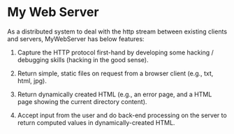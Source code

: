 # My Web Server

As a distributed system to deal with the http stream between existing clients and servers, MyWebServer has below features:

1. Capture the HTTP protocol first-hand by developing some hacking / debugging skills (hacking in the good sense).

2. Return simple, static files on request from a browser client (e.g., txt, html, jpg).

3. Return dynamically created HTML (e.g., an error page, and a HTML page showing the current directory content).

3. Accept input from the user and do back-end processing on the server to return computed values in dynamically-created HTML.